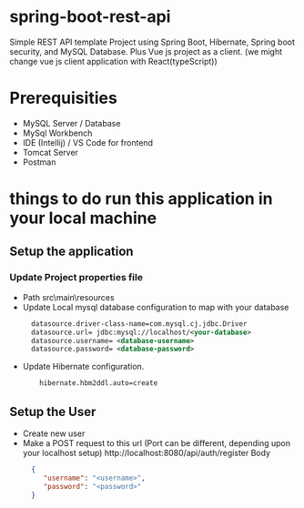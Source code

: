 # spring-boot-rest-api
Simple REST API template Project using Spring Boot, Hibernate, Spring boot security, and MySQL Database. 
Plus Vue js project as a client.
  (we might change vue js client application with React(typeScript))

# Prerequisities
- MySQL Server / Database
- MySql Workbench
- IDE (Intellij) / VS Code for frontend
- Tomcat Server
- Postman

# things to do run this application in your local machine

## Setup the application 
 
 ### Update Project properties file
 - Path src\main\resources
 - Update Local mysql database configuration to map with your database
    ```xml
      datasource.driver-class-name=com.mysql.cj.jdbc.Driver
      datasource.url= jdbc:mysql://localhost/<your-database>
      datasource.username= <database-username>
      datasource.password= <database-password>
    ```
- Update Hibernate configuration.
    ```xml
        hibernate.hbm2ddl.auto=create
    ```
 
 ## Setup the User
 - Create new user 
 - Make a POST request to this url (Port can be different, depending upon your localhost setup)
      http://localhost:8080/api/auth/register
      Body
      ```json
        {
           "username": "<username>",
           "password": "<password>"
        }
      ```
